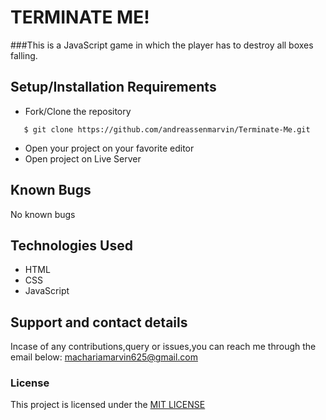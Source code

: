 # TERMINATE ME!
###This is a JavaScript game in which the player has to destroy all boxes falling.
## Setup/Installation Requirements
* Fork/Clone the repository
```
   $ git clone https://github.com/andreassenmarvin/Terminate-Me.git

```

* Open your project on your favorite editor
* Open project on Live Server
## Known Bugs
No known bugs
## Technologies Used
* HTML
* CSS
* JavaScript
## Support and contact details
Incase of any contributions,query or issues,you can reach me through the email below:
machariamarvin625@gmail.com
### License
This project is licensed under the [MIT LICENSE](https://github.com/andreassenmarvin/Terminate-Me/blob/master/LICENSE) 
